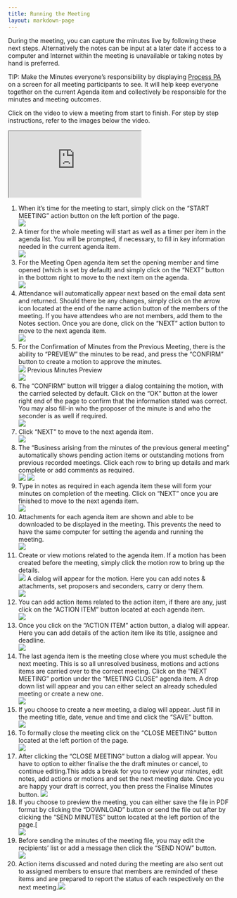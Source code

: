 ```yaml
---
title: Running the Meeting
layout: markdown-page
---
```

During the meeting, you can capture the minutes live by following these next steps. Alternatively the notes can be input at a later date if access to a computer and Internet within the meeting is unavailable or taking notes by hand is preferred. 

TIP: Make the Minutes everyone’s responsibility by displaying <a href="{{ site.url }}" target="_blank">Process PA</a> on a screen for all meeting participants to see. It will help keep everyone together on the current Agenda item and collectively be responsible for the minutes and meeting outcomes. 

Click on the video to view a meeting from start to finish. For step by step instructions, refer to the images below the video.
<div class="container my-5">
    <div class="embed-responsive embed-responsive-16by9">
        <iframe class="embed-responsive-item" src="https://www.youtube.com/embed/Co-3VQzzJxo" allowfullscreen></iframe>
    </div>
</div>

  1. When it’s time for the meeting to start, simply click on the “START MEETING” action button on the left portion of the page.  
    <img class="img-fluid" src="/content/pages/help/clip_image002-3.jpg" />
  2. A timer for the whole meeting will start as well as a timer per item in the agenda list. You will be prompted, if necessary, to fill in key information needed in the current agenda item.  
    <img class="img-fluid" src="/content/pages/help/clip_image004_thumb-3.jpg" />
  3. For the Meeting Open agenda item set the opening member and time opened (which is set by default) and simply click on the “NEXT” button in the bottom right to move to the next item on the agenda.  
    <img class="img-fluid" src="/content/pages/help/clip_image006_thumb-3.jpg" />
  4. Attendance will automatically appear next based on the email data sent and returned. Should there be any changes, simply click on the arrow icon located at the end of the name action button of the members of the meeting. If you have attendees who are not members, add them to the Notes section. Once you are done, click on the “NEXT” action button to move to the next agenda item.  
    <img class="img-fluid" src="/content/pages/help/clip_image008-1.jpg" />
  5. For the Confirmation of Minutes from the Previous Meeting, there is the ability to “PREVIEW” the minutes to be read, and press the “CONFIRM” button to create a motion to approve the minutes.  
    <img class="img-fluid" src="/content/pages/help/clip_image010-1.jpg" />
    Previous Minutes Preview  
    <img class="img-fluid" src="/content/pages/help/clip_image012_thumb-1.jpg" />
  6. The “CONFIRM” button will trigger a dialog containing the motion, with the carried selected by default. Click on the “OK” button at the lower right end of the page to confirm that the information stated was correct. You may also fill-in who the proposer of the minute is and who the seconder is as well if required.  
    <img class="img-fluid" src="/content/pages/help/clip_image014.jpg" />
  7. Click “NEXT” to move to the next agenda item.  
    <img class="img-fluid" src="/content/pages/help/clip_image016.jpg" />
  8. The “Business arising from the minutes of the previous general meeting” automatically shows pending action items or outstanding motions from previous recorded meetings. Click each row to bring up details and mark complete or add comments as required.  
    <img class="img-fluid" src="/content/pages/help/clip_image018_thumb.jpg" />
    <img class="img-fluid" src="/content/pages/help/clip_image020_thumb.jpg" />
  9. Type in notes as required in each agenda item these will form your minutes on completion of the meeting. Click on “NEXT” once you are finished to move to the next agenda item.  
    <img class="img-fluid" src="/content/pages/help/clip_image022_thumb.jpg" />
 10. Attachments for each agenda item are shown and able to be downloaded to be displayed in the meeting. This prevents the need to have the same computer for setting the agenda and running the meeting.  
    <img class="img-fluid" src="/content/pages/help/clip_image024_thumb.jpg" />
 11. Create or view motions related to the agenda item. If a motion has been created before the meeting, simply click the motion row to bring up the details.  
    <img class="img-fluid" src="/content/pages/help/clip_image026_thumb.jpg" />
    A dialog will appear for the motion. Here you can add notes & attachments, set proposers and seconders, carry or deny them.  
    <img class="img-fluid" src="/content/pages/help/clip_image028_thumb.jpg" />
 12. You can add action items related to the action item, if there are any, just click on the “ACTION ITEM” button located at each agenda item.  
    <img class="img-fluid" src="/content/pages/help/clip_image030_thumb.jpg" />
 13. Once you click on the “ACTION ITEM” action button, a dialog will appear. Here you can add details of the action item like its title, assignee and deadline.  
    <img class="img-fluid" src="/content/pages/help/clip_image032_thumb.jpg" />
 14. The last agenda item is the meeting close where you must schedule the next meeting. This is so all unresolved business, motions and actions items are carried over to the correct meeting. Click on the “NEXT MEETING” portion under the “MEETING CLOSE” agenda item. A drop down list will appear and you can either select an already scheduled meeting or create a new one.  
    <img class="img-fluid" src="/content/pages/help/clip_image034_thumb.jpg" />
 15. If you choose to create a new meeting, a dialog will appear. Just fill in the meeting title, date, venue and time and click the “SAVE” button.   
    <img class="img-fluid" src="/content/pages/help/clip_image036_thumb.jpg" />
 16. To formally close the meeting click on the “CLOSE MEETING” button located at the left portion of the page.  
    <img class="img-fluid" src="/content/pages/help/close-meeting.png" />
 17. After clicking the “CLOSE MEETING” button a dialog will appear. You have to option to either finalise the the draft minutes or cancel, to continue editing.This adds a break for you to review your minutes, edit notes, add actions or motions and set the next meeting date. Once you are happy your draft is correct, you then press the Finalise Minutes button.
    <img class="img-fluid" src="/content/pages/help/confirm-finalise.png" />
 18. If you choose to preview the meeting, you can either save the file in PDF format by clicking the “DOWNLOAD” button or send the file out after by clicking the “SEND MINUTES” button located at the left portion of the page.[  
    <img class="img-fluid" src="/content/pages/help/clip_image042_thumb.jpg" />
 19. Before sending the minutes of the meeting file, you may edit the recipients’ list or add a message then click the “SEND NOW” button.  
    <img class="img-fluid" src="/content/pages/help/clip_image044_thumb.jpg" />
 20. Action items discussed and noted during the meeting are also sent out to assigned members to ensure that members are reminded of these items and are prepared to report the status of each respectively on the next meeting.<img class="img-fluid" src="/content/pages/help/clip_image046_thumb.jpg" />
